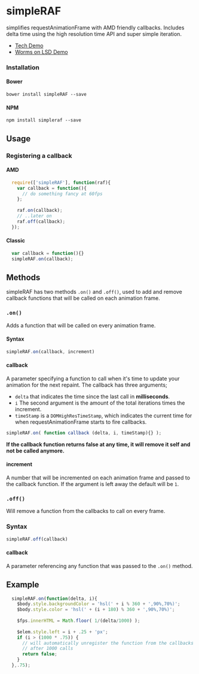 # simpleRAF
simplifies requestAnimationFrame with AMD friendly callbacks. Includes delta time using the high resolution time API and super simple iteration.

- [Tech Demo](http://codepen.io/meodai/pen/BNjaar?editors=001)
- [Worms on LSD Demo](http://codepen.io/meodai/pen/aOdLro?editors=001)

### Installation
#### Bower 
`bower install simpleRAF --save`

#### NPM
`npm install simpleraf --save`

## Usage
### Registering a callback
#### AMD 
```javascript
  require(['simpleRAF'], function(raf){
    var callback = function(){
      // do something fancy at 60fps
    };
    
    raf.on(callback);
    // ..later on
    raf.off(callback);
  });
```
#### Classic

```javascript
  var callback = function(){}
  simpleRAF.on(callback);
```

## Methods
simpleRAF has two methods `.on()` and `.off()`, used to add and remove callback functions that will be called on each animation frame.

### `.on()`
Adds a function that will be called on every animation frame.

#### Syntax
```javascript
simpleRAF.on(callback, increment)
```
#### callback
A parameter specifying a function to call when it's time to update your animation for the next repaint. The callback has three arguments; 
- `delta` that indicates the time since the last call in **milliseconds**. 
- `i` The second argument is the amount of the total iterations times the increment. 
- `timeStamp` is a `DOMHighResTimeStamp`, which indicates the current time for when requestAnimationFrame starts to fire callbacks.

```javascript
simpleRAF.on( function callback (delta, i, timeStamp){} );
```

**If the callback function returns false at any time, it will remove it self and not be called anymore.**

#### increment
A number that will be incremented on each animation frame and passed to the callback function. If the argument is left away the default will be `1`.

### `.off()`
Will remove a function from the callbacks to call on every frame.

### Syntax
```javascript
simpleRAF.off(callback)
```
#### callback
A parameter referencing any function that was passed to the `.on()` method.

## Example
```javascript
  simpleRAF.on(function(delta, i){
    $body.style.backgroundColor = 'hsl(' + i % 360 + ',90%,70%)';
    $body.style.color = 'hsl(' + (i + 180) % 360 + ',90%,70%)';
    
    $fps.innerHTML = Math.floor( 1/(delta/1000) );
    
    $elem.style.left = i + .25 + 'px';
    if (i > (1000 * .75)) {
      // will automatically unregister the function from the callbacks
      // after 1000 calls
      return false;
    }
  },.75);
```
